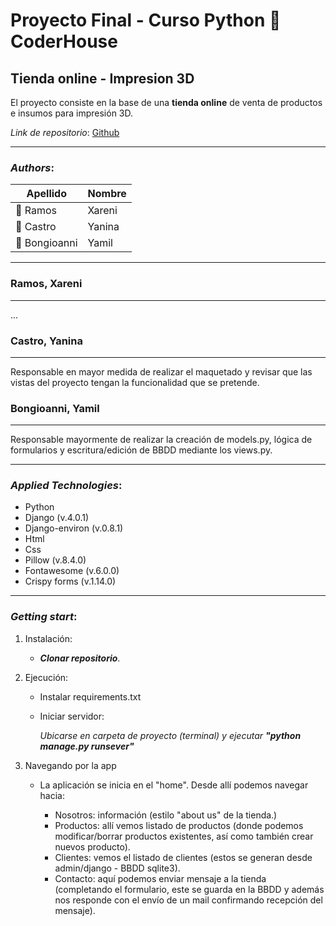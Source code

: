 # Proyecto Final - Curso Python 🐍 CoderHouse

## Tienda online - Impresion 3D

El proyecto consiste en la base de una **tienda online** de venta de productos e insumos para impresión 3D.

_Link de repositorio_:
[Github](https://github.com/yamilb87/lambda3d.git)

***

### _Authors_:

| Apellido    |  Nombre   |
|------------ |-----------|
|👩 Ramos     | Xareni   |
|👩 Castro    | Yanina   |
|🧑 Bongioanni| Yamil    |
---
### Ramos, Xareni
---
...
### Castro, Yanina
---
Responsable en mayor medida de realizar el maquetado y revisar que las vistas del proyecto tengan la funcionalidad que se pretende.
### Bongioanni, Yamil
---
Responsable mayormente de realizar la creación de models.py, lógica de formularios y escritura/edición de BBDD mediante los views.py.


---

### _Applied Technologies_:
* Python 
* Django (v.4.0.1)
* Django-environ (v.0.8.1)
* Html 
* Css
* Pillow (v.8.4.0)
* Fontawesome (v.6.0.0)
* Crispy forms (v.1.14.0)

---

### _Getting start_:

1. Instalación:
    * _**Clonar repositorio**_.
    
2. Ejecución:
    * Instalar requirements.txt
    * Iniciar servidor:

        _Ubicarse en carpeta de proyecto (terminal) y ejecutar **"python manage.py runsever"**_

3. Navegando por la app
    * La aplicación se inicia en el "home". Desde allí podemos navegar hacia:

        - Nosotros: información (estilo "about us" de la tienda.)
        - Productos: allí vemos listado de productos (donde podemos modificar/borrar productos existentes, así como también crear nuevos producto).
        - Clientes: vemos el listado de clientes (estos se generan desde admin/django - BBDD sqlite3).
        - Contacto: aquí podemos enviar mensaje a la tienda (completando el formulario, este se guarda en la BBDD y además nos responde con el envío de un mail confirmando recepción del mensaje).


